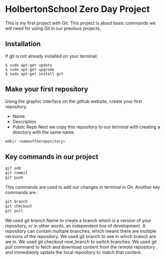 # HolbertonSchool Zero Day Project
This is my first project with Git. This project is about basic commands we will need for using Git in our previous projects.
## Installation
If git is not already installed on your terminal:
```
$ sudo apt-get update
$ sudo apt-get upgrade
$ sudo apt-get install git
```
## Make your first repository
Using the graphic interface on the github website, create your first repository.
* Name
* Description
* Public Repo
Next we copy this repository to our terminal with creating a directory with the same name.
```python
mdkir <nameoftherepository>
```
## Key commands in our project
```python
git add
git commit
git push
```
This commands are used to add our changes in terminal in Git. Another key commands are :
```python
git branch
git checkout
git pull
```
We used git branch Name to create a branch which is a version of your repository, or in other words, an independent line of development. A repository can contain multiple branches, which means there are multiple versions of the repository.
We used git branch to see in which branch are we in.
We used git checkout new_branch to switch branches.
We used git pull command to fetch and download content from the remote repository and immediately update the local repository to match that content.
